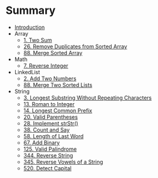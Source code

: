 # Summary

* [Introduction](README.md)
* Array
  * [1. Two Sum](/problems/1.two-sum.md)
  * [26. Remove Duplicates from Sorted Array](/problems/26.remove-duplicates-from-sorted-array.md)
  * [88. Merge Sorted Array](/problems/88.merge-sorted-array.md)
* Math
  * [7. Reverse Integer](/problems/7.reverse-integer.md)
* LinkedList
  * [2. Add Two Numbers](/problems/2.add-two-numbers.md)
  * [88. Merge Two Sorted Lists](/problems/88.merge-sorted-array.md)
* String
  * [3. Longest Substring Without Repeating Characters](/problems/3.longest-substring-without-repeating-characters.md)
  * [13. Roman to Integer](/problems/13.roman-to-integer.md)
  * [14. Longest Common Prefix](/problems/14.longest-common-prefix.md)
  * [20. Valid Parentheses](/problems/20.valid-parentheses.md)
  * [28. Implement strStr\(\)](/problems/28.implement-strstr.md)
  * [38. Count and Say](/problems/38.count-and-say.md)
  * [58. Length of Last Word](/problems/58.length-of-last-word.md)
  * [67. Add Binary](/problems/67.add-binary.md)
  * [125. Valid Palindrome](/problems/125.valid-palindrome.md)
  * [344. Reverse String](/problems/344.reverse-string.md)
  * [345. Reverse Vowels of a String](/problems/345.reverse-vowels-of-a-string.md)
  * [520. Detect Capital](/problems/520.detect-capital.md)



